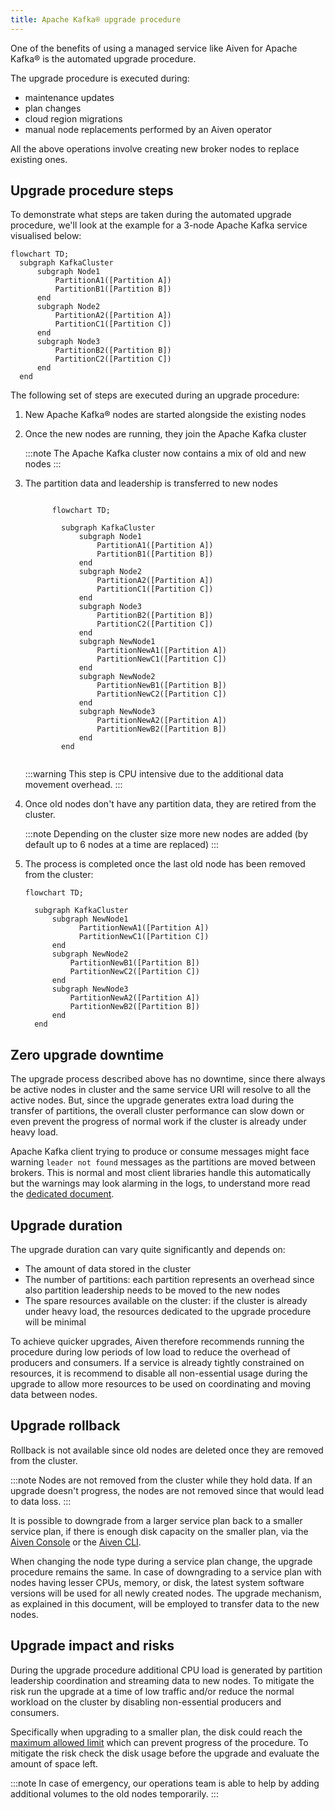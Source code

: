 ```yaml
---
title: Apache Kafka® upgrade procedure
---
```


One of the benefits of using a managed service like Aiven for Apache
Kafka® is the automated upgrade procedure.

The upgrade procedure is executed during:

-   maintenance updates
-   plan changes
-   cloud region migrations
-   manual node replacements performed by an Aiven operator

All the above operations involve creating new broker nodes to replace
existing ones.

## Upgrade procedure steps

To demonstrate what steps are taken during the automated upgrade
procedure, we'll look at the example for a 3-node Apache Kafka service
visualised below:

```mermaid
flowchart TD;
  subgraph KafkaCluster
      subgraph Node1
          PartitionA1([Partition A])
          PartitionB1([Partition B])
      end
      subgraph Node2
          PartitionA2([Partition A])
          PartitionC1([Partition C])
      end
      subgraph Node3
          PartitionB2([Partition B])
          PartitionC2([Partition C])
      end
  end
```

The following set of steps are executed during an upgrade procedure:

1.  New Apache Kafka® nodes are started alongside the existing nodes

2.  Once the new nodes are running, they join the Apache Kafka cluster

    :::note
    The Apache Kafka cluster now contains a mix of old and new nodes
    :::

3.  The partition data and leadership is transferred to new nodes

    ```mermaid

          flowchart TD;

            subgraph KafkaCluster
                subgraph Node1
                    PartitionA1([Partition A])
                    PartitionB1([Partition B])
                end
                subgraph Node2
                    PartitionA2([Partition A])
                    PartitionC1([Partition C])
                end
                subgraph Node3
                    PartitionB2([Partition B])
                    PartitionC2([Partition C])
                end
                subgraph NewNode1
                    PartitionNewA1([Partition A])
                    PartitionNewC1([Partition C])
                end
                subgraph NewNode2
                    PartitionNewB1([Partition B])
                    PartitionNewC2([Partition C])
                end
                subgraph NewNode3
                    PartitionNewA2([Partition A])
                    PartitionNewB2([Partition B])
                end
            end


    ```

    :::warning
    This step is CPU intensive due to the additional data movement
    overhead.
    :::

4.  Once old nodes don't have any partition data, they are retired from
    the cluster.

    :::note
    Depending on the cluster size more new nodes are added (by default
    up to 6 nodes at a time are replaced)
    :::

5.  The process is completed once the last old node has been removed
    from the cluster:

    ```mermaid
    flowchart TD;

      subgraph KafkaCluster
          subgraph NewNode1
                PartitionNewA1([Partition A])
                PartitionNewC1([Partition C])
          end
          subgraph NewNode2
              PartitionNewB1([Partition B])
              PartitionNewC2([Partition C])
          end
          subgraph NewNode3
              PartitionNewA2([Partition A])
              PartitionNewB2([Partition B])
          end
      end
     ```

## Zero upgrade downtime

The upgrade process described above has no downtime, since there always
be active nodes in cluster and the same service URI will resolve to all
the active nodes. But, since the upgrade generates extra load during the
transfer of partitions, the overall cluster performance can slow down or
even prevent the progress of normal work if the cluster is already under
heavy load.

Apache Kafka client trying to produce or consume messages might face
warning `leader not found` messages as the partitions are moved between
brokers. This is normal and most client libraries handle this
automatically but the warnings may look alarming in the logs, to
understand more read the
[dedicated document](non-leader-for-partition).

## Upgrade duration

The upgrade duration can vary quite significantly and depends on:

-   The amount of data stored in the cluster
-   The number of partitions: each partition represents an overhead
    since also partition leadership needs to be moved to the new nodes
-   The spare resources available on the cluster: if the cluster is
    already under heavy load, the resources dedicated to the upgrade
    procedure will be minimal

To achieve quicker upgrades, Aiven therefore recommends running the
procedure during low periods of low load to reduce the overhead of
producers and consumers. If a service is already tightly constrained on
resources, it is recommend to disable all non-essential usage during the
upgrade to allow more resources to be used on coordinating and moving
data between nodes.

## Upgrade rollback

Rollback is not available since old nodes are deleted once they are
removed from the cluster.

:::note
Nodes are not removed from the cluster while they hold data. If an
upgrade doesn't progress, the nodes are not removed since that would
lead to data loss.
:::

It is possible to downgrade from a larger service plan back to a smaller
service plan, if there is enough disk capacity on the smaller plan, via
the
[Aiven Console](/docs/platform/howto/scale-services) or the
[Aiven CLI](/docs/tools/cli/service-cli#avn-cli-service-update).

When changing the node type during a service plan change, the upgrade
procedure remains the same. In case of downgrading to a service plan
with nodes having lesser CPUs, memory, or disk, the latest system
software versions will be used for all newly created nodes. The upgrade
mechanism, as explained in this document, will be employed to transfer
data to the new nodes.

## Upgrade impact and risks

During the upgrade procedure additional CPU load is generated by
partition leadership coordination and streaming data to new nodes. To
mitigate the risk run the upgrade at a time of low traffic and/or reduce
the normal workload on the cluster by disabling non-essential producers
and consumers.

Specifically when upgrading to a smaller plan, the disk could reach the
[maximum allowed limit](/docs/products/kafka/howto/prevent-full-disks) which can prevent progress of the procedure. To mitigate the
risk check the disk usage before the upgrade and evaluate the amount of
space left.

:::note
In case of emergency, our operations team is able to help by adding
additional volumes to the old nodes temporarily.
:::
